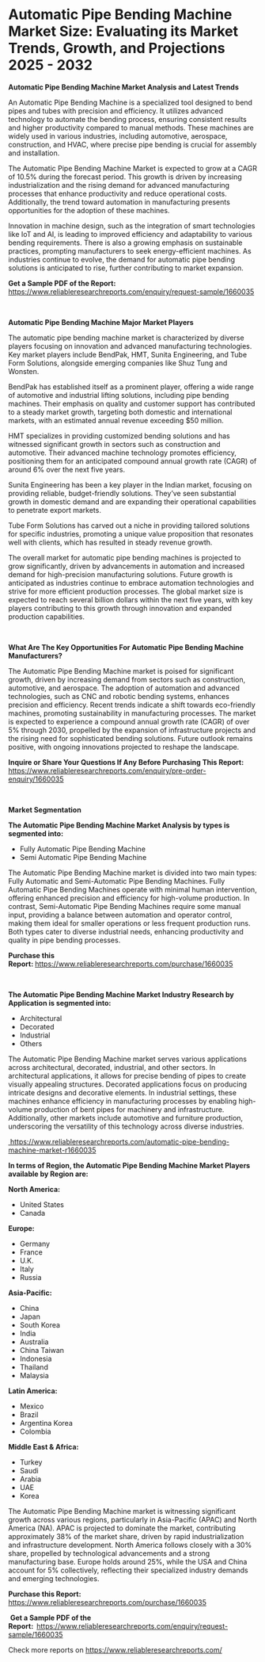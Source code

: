 <p><h1>Automatic Pipe Bending Machine Market Size: Evaluating its Market Trends, Growth, and Projections 2025 - 2032</h1></p><p><strong>Automatic Pipe Bending Machine Market Analysis and Latest Trends</strong></p>
<p><p>An Automatic Pipe Bending Machine is a specialized tool designed to bend pipes and tubes with precision and efficiency. It utilizes advanced technology to automate the bending process, ensuring consistent results and higher productivity compared to manual methods. These machines are widely used in various industries, including automotive, aerospace, construction, and HVAC, where precise pipe bending is crucial for assembly and installation.</p><p>The Automatic Pipe Bending Machine Market is expected to grow at a CAGR of 10.5% during the forecast period. This growth is driven by increasing industrialization and the rising demand for advanced manufacturing processes that enhance productivity and reduce operational costs. Additionally, the trend toward automation in manufacturing presents opportunities for the adoption of these machines. </p><p>Innovation in machine design, such as the integration of smart technologies like IoT and AI, is leading to improved efficiency and adaptability to various bending requirements. There is also a growing emphasis on sustainable practices, prompting manufacturers to seek energy-efficient machines. As industries continue to evolve, the demand for automatic pipe bending solutions is anticipated to rise, further contributing to market expansion.</p></p>
<p><strong>Get a Sample PDF of the Report:&nbsp;</strong> <a href="https://www.reliableresearchreports.com/enquiry/request-sample/1660035?utm_campaign=2205&utm_medium=2&utm_source=Github&utm_content=ia&utm_term=20022025&utm_id=automatic-pipe-bending-machine">https://www.reliableresearchreports.com/enquiry/request-sample/1660035</a></p>
<p>&nbsp;</p>
<p><strong>Automatic Pipe Bending Machine Major Market Players</strong></p>
<p><p>The automatic pipe bending machine market is characterized by diverse players focusing on innovation and advanced manufacturing technologies. Key market players include BendPak, HMT, Sunita Engineering, and Tube Form Solutions, alongside emerging companies like Shuz Tung and Wonsten. </p><p>BendPak has established itself as a prominent player, offering a wide range of automotive and industrial lifting solutions, including pipe bending machines. Their emphasis on quality and customer support has contributed to a steady market growth, targeting both domestic and international markets, with an estimated annual revenue exceeding $50 million.</p><p>HMT specializes in providing customized bending solutions and has witnessed significant growth in sectors such as construction and automotive. Their advanced machine technology promotes efficiency, positioning them for an anticipated compound annual growth rate (CAGR) of around 6% over the next five years.</p><p>Sunita Engineering has been a key player in the Indian market, focusing on providing reliable, budget-friendly solutions. They’ve seen substantial growth in domestic demand and are expanding their operational capabilities to penetrate export markets.</p><p>Tube Form Solutions has carved out a niche in providing tailored solutions for specific industries, promoting a unique value proposition that resonates well with clients, which has resulted in steady revenue growth.</p><p>The overall market for automatic pipe bending machines is projected to grow significantly, driven by advancements in automation and increased demand for high-precision manufacturing solutions. Future growth is anticipated as industries continue to embrace automation technologies and strive for more efficient production processes. The global market size is expected to reach several billion dollars within the next five years, with key players contributing to this growth through innovation and expanded production capabilities.</p></p>
<p>&nbsp;</p>
<p><strong>What Are The Key Opportunities For Automatic Pipe Bending Machine Manufacturers?</strong></p>
<p><p>The Automatic Pipe Bending Machine market is poised for significant growth, driven by increasing demand from sectors such as construction, automotive, and aerospace. The adoption of automation and advanced technologies, such as CNC and robotic bending systems, enhances precision and efficiency. Recent trends indicate a shift towards eco-friendly machines, promoting sustainability in manufacturing processes. The market is expected to experience a compound annual growth rate (CAGR) of over 5% through 2030, propelled by the expansion of infrastructure projects and the rising need for sophisticated bending solutions. Future outlook remains positive, with ongoing innovations projected to reshape the landscape.</p></p>
<p><strong>Inquire or Share Your Questions If Any Before Purchasing This Report:</strong> <a href="https://www.reliableresearchreports.com/enquiry/pre-order-enquiry/1660035?utm_campaign=2205&utm_medium=2&utm_source=Github&utm_content=ia&utm_term=20022025&utm_id=automatic-pipe-bending-machine">https://www.reliableresearchreports.com/enquiry/pre-order-enquiry/1660035</a></p>
<p>&nbsp;</p>
<p><strong>Market Segmentation</strong></p>
<p><strong>The Automatic Pipe Bending Machine Market Analysis by types is segmented into:</strong></p>
<p><ul><li>Fully Automatic Pipe Bending Machine</li><li>Semi Automatic Pipe Bending Machine</li></ul></p>
<p><p>The Automatic Pipe Bending Machine market is divided into two main types: Fully Automatic and Semi-Automatic Pipe Bending Machines. Fully Automatic Pipe Bending Machines operate with minimal human intervention, offering enhanced precision and efficiency for high-volume production. In contrast, Semi-Automatic Pipe Bending Machines require some manual input, providing a balance between automation and operator control, making them ideal for smaller operations or less frequent production runs. Both types cater to diverse industrial needs, enhancing productivity and quality in pipe bending processes.</p></p>
<p><strong>Purchase this Report:&nbsp;</strong><a href="https://www.reliableresearchreports.com/purchase/1660035?utm_campaign=2205&utm_medium=2&utm_source=Github&utm_content=ia&utm_term=20022025&utm_id=automatic-pipe-bending-machine">https://www.reliableresearchreports.com/purchase/1660035</a></p>
<p>&nbsp;</p>
<p><strong>The Automatic Pipe Bending Machine Market Industry Research by Application is segmented into:</strong></p>
<p><ul><li>Architectural</li><li>Decorated</li><li>Industrial</li><li>Others</li></ul></p>
<p><p>The Automatic Pipe Bending Machine market serves various applications across architectural, decorated, industrial, and other sectors. In architectural applications, it allows for precise bending of pipes to create visually appealing structures. Decorated applications focus on producing intricate designs and decorative elements. In industrial settings, these machines enhance efficiency in manufacturing processes by enabling high-volume production of bent pipes for machinery and infrastructure. Additionally, other markets include automotive and furniture production, underscoring the versatility of this technology across diverse industries.</p></p>
<p><a href="https://www.reliableresearchreports.com/automatic-pipe-bending-machine-market-r1660035?utm_campaign=2205&utm_medium=2&utm_source=Github&utm_content=ia&utm_term=20022025&utm_id=automatic-pipe-bending-machine">&nbsp;https://www.reliableresearchreports.com/automatic-pipe-bending-machine-market-r1660035</a></p>
<p><strong>In terms of Region, the Automatic Pipe Bending Machine Market Players available by Region are:</strong></p>
<p>
    <p> <strong> North America: </strong>
        <ul>
            <li>United States</li>
            <li>Canada</li>
        </ul>
        </p> 
    <p> <strong> Europe: </strong>
        <ul>
            <li>Germany</li>
            <li>France</li>
            <li>U.K.</li>
            <li>Italy</li>
            <li>Russia</li>
        </ul>
        </p> 
    <p> <strong> Asia-Pacific: </strong>
        <ul>
            <li>China</li>
            <li>Japan</li>
            <li>South Korea</li>
            <li>India</li>
            <li>Australia</li>
            <li>China Taiwan</li>
            <li>Indonesia</li>
            <li>Thailand</li>
            <li>Malaysia</li>
        </ul>
        </p> 
    <p> <strong> Latin America: </strong>
        <ul>
            <li>Mexico</li>
            <li>Brazil</li>
            <li>Argentina Korea</li>
            <li>Colombia</li>
        </ul>
        </p> 
    <p> <strong> Middle East & Africa: </strong>
        <ul>
            <li>Turkey</li>
            <li>Saudi</li>
            <li>Arabia</li>
            <li>UAE</li>
            <li>Korea</li>
        </ul>
    </p>
    </p>
<p><p>The Automatic Pipe Bending Machine market is witnessing significant growth across various regions, particularly in Asia-Pacific (APAC) and North America (NA). APAC is projected to dominate the market, contributing approximately 38% of the market share, driven by rapid industrialization and infrastructure development. North America follows closely with a 30% share, propelled by technological advancements and a strong manufacturing base. Europe holds around 25%, while the USA and China account for 5% collectively, reflecting their specialized industry demands and emerging technologies.</p></p>
<p><strong>Purchase this Report: </strong><a href="https://www.reliableresearchreports.com/purchase/1660035?utm_campaign=2205&utm_medium=2&utm_source=Github&utm_content=ia&utm_term=20022025&utm_id=automatic-pipe-bending-machine">https://www.reliableresearchreports.com/purchase/1660035</a></p>
<p>&nbsp;<strong>Get a Sample PDF of the Report:&nbsp;&nbsp;</strong><a href="https://www.reliableresearchreports.com/enquiry/request-sample/1660035?utm_campaign=2205&utm_medium=2&utm_source=Github&utm_content=ia&utm_term=20022025&utm_id=automatic-pipe-bending-machine">https://www.reliableresearchreports.com/enquiry/request-sample/1660035</a></p>
<p><strong></strong></p>
<p>Check more reports on <a href="https://www.reliableresearchreports.com/?utm_campaign=2205&utm_medium=2&utm_source=Github&utm_content=ia&utm_term=20022025&utm_id=automatic-pipe-bending-machine">https://www.reliableresearchreports.com/</a></p>